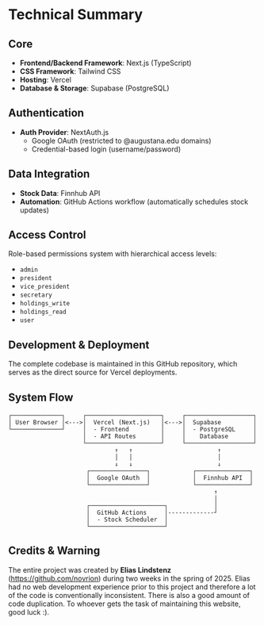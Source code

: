# Technical Summary

## Core
- **Frontend/Backend Framework**: Next.js (TypeScript)
- **CSS Framework**: Tailwind CSS
- **Hosting**: Vercel
- **Database & Storage**: Supabase (PostgreSQL)

## Authentication
- **Auth Provider**: NextAuth.js
  - Google OAuth (restricted to @augustana.edu domains)
  - Credential-based login (username/password)

## Data Integration
- **Stock Data**: Finnhub API
- **Automation**: GitHub Actions workflow (automatically schedules stock updates)

## Access Control
Role-based permissions system with hierarchical access levels:
- `admin`
- `president`
- `vice_president`
- `secretary`
- `holdings_write`
- `holdings_read`
- `user`

## Development & Deployment
The complete codebase is maintained in this GitHub repository, which serves as the direct source for Vercel deployments.

## System Flow
```
┌──────────────┐     ┌─────────────────────┐     ┌───────────────────┐
│ User Browser │<--->│  Vercel (Next.js)   │<--->│  Supabase         │
└──────────────┘     │  - Frontend         │     │  - PostgreSQL     │
                     │  - API Routes       │     │    Database       │
                     └─────────────────────┘     └───────────────────┘
                              ↑   ↑                        ↑
                              │   │                        │
                              ↓   ↓                        ↓
                      ┌────────────────┐            ┌───────────────┐
                      │  Google OAuth  │            │  Finnhub API  │
                      └────────────────┘            └───────────────┘
                                                          ↑
                                                          │
                      ┌─────────────────────┐             │
                      │  GitHub Actions     │-------------┘
                      │  - Stock Scheduler  │
                      └─────────────────────┘
```

## Credits & Warning
The entire project was created by **Elias Lindstenz** (https://github.com/novrion) during two weeks in the spring of 2025.
Elias had no web development experience prior to this project and therefore a lot of the code is conventionally inconsistent. There is also a good amount of code duplication.
To whoever gets the task of maintaining this website, good luck :).
